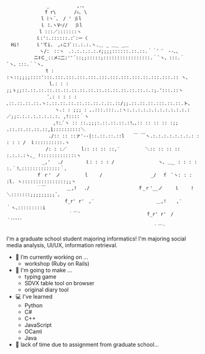 ```Text
　 　   　 　   _　　　　　　,.､
　　  　　　　  f r\　　　　/ｨ､ \
　  　 　　   l ﾐヽ`､　/ ' 彡l
 　　　　　   ｌ ﾐ.ヽVｰ//　 彡l
　　　　　　  l :::／:::::::ヽ
　 　 　  　ｌ:':.::::::.:ﾞ:ー〈
　Hi!　　　 ｌ'てi.　,ｨこﾌ`::.:.:.ヽ.＿ _ ＿_ _＿
 　　　　 　　ヽ/:　::ヽ　.:.:.:.:.:.ｲ;;;;::::::.::.::.｀｀゛ﾞ　‐-､、
　　　　　　ニｷＣ_::メﾆ二:''´::;;:::::;:::::::::::::::::.｀`ヽ、:::.｀`ヽ、:::.｀`ヽ、
　　　　　　　 　t : :ヽ::;;;;::::':::.:::.:::.:::.:::.:::.:::.:::.:::.::.:::.:::.:: ヽ、
　 　 　　　　 　 l.: : : ;;ゝ;;::.::.::.::.::.::.::.::.::.::.::.::.::.::.::.:.:;.':::.::ヽ
　　　　　　　　　ﾞ､: : : : : ､::.::.::.::.ヽ:.::.::.::.::.::.::.:.::.::/;;.::.::.::.:::.::.::.ト､
　 　 　 　 　 　 　ヽ.: : ;;; : ､.:::.:::..:ヽ:.:.:.:.:.:.:.:.:.:.:.:／;;:.:.:.:.:.:.:.:. ,!::::｀ヽ
　　　　　　　　 　 ,!:.ﾞヽ :: ::.;;;:.::.::.::.:!､､:: :: :: :: :;; .::.::.::.::.::,1::::::::::＼
　　　　　 　 　　./:: :: ::ァ'‐-|::.::.::.::l　　￣ ￣ヽ.:.:.:.:.:.:.:.: : : : : /　ｌ::::::::::.ヽ
　　　　　　　　 /: : :／ 　 　l:: :: :: ::,′　　　　　 ＼:: :: :: :: :.:.:.:ヽ､_ !:::::::::::::ヽ
　　　　 　 　 _,' 　./ 　 　　 ｌ: : : : /　 　 　 　 　 　 ヽ､ ＿_ : : : : :.｀!､::::::::::::::｀、
　　　　　　 ｆ ｒ'　ノ 　 　 　 l　　 / 　 　 　 　 　 　　_/　 f　`ヽ: : : :l. ヽ::::::::::::::::;;丶
　　　　　　 ｀￣ 　　　　＿,!　 ./ 　 　 　 　 　 　　ｆ_ｒ'__ノ　 　ｌ　　 ! 　 ＼:::::::;;;;;;;;;`、
　　　　 　 　 　　　　　f_r' r'　,′　　　　　　　　　　　　　 ＿,! 　 ,′ 　 　｀ヽ､:::::::::i
　　　　　　　　　　　　 　｀￣´　　　　　　　　　　　　　　 f_r' r'　/　　 　　 　　 ｀ﾞﾞﾞﾞﾞ
　　　　　　　　　　　　　　　　　　　　　　　　　　　　 　 　　｀￣´
```

I'm a graduate school student majoring informatics!
I'm majoring social media analysis, UI/UX, information retrieval.

- 🔭 I’m currently working on ...
  - workshop (Ruby on Rails)
- 🔧 I'm going to make ...
  - typing game
  - SDVX table tool on browser
  - original diary tool
- 💻 I've learned
  - Python
  - C#
  - C++
  - JavaScript
  - OCaml
  - Java
- 🤔 lack of time due to assignment from graduate school...
<!--
**WhiteFox-Lugh/WhiteFox-Lugh** is a ✨ _special_ ✨ repository because its `README.md` (this file) appears on your GitHub profile.

Here are some ideas to get you started:

- 🔭 I’m currently working on ...
- 🌱 I’m currently learning ...
- 👯 I’m looking to collaborate on ...
- 🤔 I’m looking for help with ...
- 💬 Ask me about ...
- 📫 How to reach me: ...
- 😄 Pronouns: ...
- ⚡ Fun fact: ...
-->
